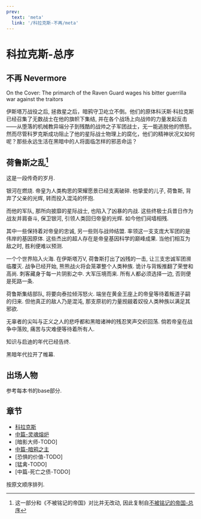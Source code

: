```yaml
---
prev:
  text: 'meta'
  link: '/科拉克斯-不再/meta'
---
```


# 科拉克斯-总序

## 不再 Nevermore

On the Cover: The primarch of the Raven Guard wages his bitter guerrilla war against the traitors

伊斯塔万战役之后, 拯救星之后，暗鸦守卫屹立不倒。他们的原体科沃斯·科拉克斯已经召集了无数战士在他的旗帜下集结, 并在各个战场上向战帅的力量发起反击——从堕落的机械教异端分子到残酷的战帅之子军团战士，无一能逃脱他的愤怒。然而尽管科罗克斯成功阻止了他的星际战士物理上的腐化，他们的精神状况又如何呢？那些永远生活在黑暗中的人将面临怎样的邪恶命运？

## 荷鲁斯之乱[^0]

这是一段传奇的岁月.

银河在燃烧. 帝皇为人类构思的荣耀愿景已经支离破碎. 他挚爱的儿子, 荷鲁斯, 背弃了父亲的光辉, 转而投入混沌的怀抱.

而他的军队, 那所向披靡的星际战士, 也陷入了凶暴的内战. 这些终极士兵昔日作为战友并肩奋斗, 保卫银河, 引领人类回归帝皇的光辉. 如今他们阋墙相残.

其中一些保持着对帝皇的忠诚, 另一些则与战帅结盟. 率领这一支支庞大军团的是伟岸的基因原体. 这些杰出的超人存在是帝皇基因科学的巅峰成果. 当他们相互为敌之时, 胜利便难以预测.

一个个世界陷入火海. 在伊斯塔万V, 荷鲁斯打出了凶残的一击, 让三支忠诚军团濒临覆灭. 战争已经开始, 熊熊战火将会笼罩整个人类种族. 诡计与背叛推翻了荣誉和高尚. 刺客藏身于每一片阴影之中. 大军压境而来. 所有人都必须选择一边, 否则便是死路一条.

荷鲁斯集结部队, 将要向泰拉倾泻怒火. 端坐在黄金王座上的帝皇等待着叛道子嗣的归来. 但他真正的敌人乃是混沌, 那支原初的力量觊觎着奴役人类种族以满足其邪欲.

无辜者的尖叫与正义之人的悲呼都和黑暗诸神的残忍笑声交织回荡. 倘若帝皇在战争中落败, 痛苦与灾难便等待着所有人.

知识与启迪的年代已经告终.

黑暗年代拉开了帷幕.

## 出场人物

参考每本书的base部分.

## 章节

+ [科拉克斯](/科拉克斯-不再/科拉克斯/meta)
+ [中篇-灵魂熔炉](/科拉克斯-不再/灵魂熔炉/meta)
+ [暗影大师-TODO]
+ [中篇-暗鸦之主](/科拉克斯-不再/暗鸦之主/meta)
+ [恐惧的价值-TODO]
+ [猛禽-TODO]
+ [中篇-死亡之债-TODO]


按原文顺序排列.

[^0]: 这一部分和《不被铭记的帝国》对比并无改动, 因此复制自[不被铭记的帝国-总序](/不被铭记的帝国/base)

